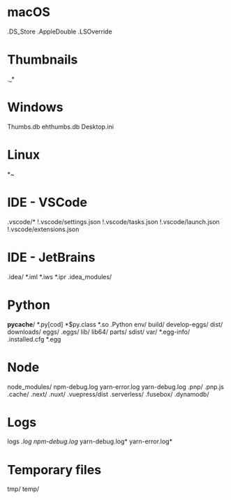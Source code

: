 # macOS
.DS_Store
.AppleDouble
.LSOverride

# Thumbnails
._*

# Windows
Thumbs.db
ehthumbs.db
Desktop.ini

# Linux
*~

# IDE - VSCode
.vscode/*
!.vscode/settings.json
!.vscode/tasks.json
!.vscode/launch.json
!.vscode/extensions.json

# IDE - JetBrains
.idea/
*.iml
*.iws
*.ipr
.idea_modules/

# Python
__pycache__/
*.py[cod]
*$py.class
*.so
.Python
env/
build/
develop-eggs/
dist/
downloads/
eggs/
.eggs/
lib/
lib64/
parts/
sdist/
var/
*.egg-info/
.installed.cfg
*.egg

# Node
node_modules/
npm-debug.log
yarn-error.log
yarn-debug.log
.pnp/
.pnp.js
.cache/
.next/
.nuxt/
.vuepress/dist
.serverless/
.fusebox/
.dynamodb/

# Logs
logs
*.log
npm-debug.log*
yarn-debug.log*
yarn-error.log*

# Temporary files
tmp/
temp/
